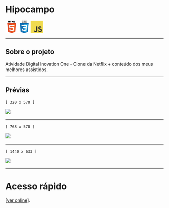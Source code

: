 # Hipocampo

<img src="https://raw.githubusercontent.com/devicons/devicon/master/icons/html5/html5-original-wordmark.svg" width="40" height="40" alt="icon html"/><img src="https://raw.githubusercontent.com/devicons/devicon/master/icons/css3/css3-original-wordmark.svg" width="40" height="40" /><img src="https://raw.githubusercontent.com/devicons/devicon/master/icons/javascript/javascript-original.svg" width="40" height="40" />

------------------------------------------------------------------------------------------------------------------------------------------------------

## Sobre o projeto

Atividade Digital Inovation One - Clone da Netflix + conteúdo dos meus melhores assistidos.

------------------------------------------------------------------------------------------------------------------------------------------------------

## Prévias

    [ 320 x 570 ]
<img src="https://github.com/svapollo/hipocampo/blob/main/assets/gif/320-570.gif"/>

------------------------------------------------------------------------------------------------------------------------------------------------------

    [ 768 x 570 ]
<img src="https://github.com/svapollo/hipocampo/blob/main/assets/gif/768-570.gif"/>

------------------------------------------------------------------------------------------------------------------------------------------------------

    [ 1440 x 633 ]
<img src="https://github.com/svapollo/hipocampo/blob/main/assets/gif/1440-633.gif"/>

------------------------------------------------------------------------------------------------------------------------------------------------------

# Acesso rápido
[[ver online]](https://svapollo.github.io/hipocampo/ "Clique Aqui").

